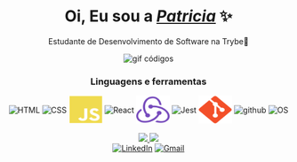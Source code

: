 <div align="center">
  <h1>Oi, Eu sou a <a href="https://www.linkedin.com/in/patricia-padilha/"><i>Patricia</i></a> ✨ </h1>
  <p>Estudante de Desenvolvimento de Software na <a herf="https://www.betrybe.com/">Trybe</a>💚</p>
  <img alt="gif códigos" src="https://media.giphy.com/media/xT9IgzoKnwFNmISR8I/giphy.gif"/>
</div>

<div align="center">
 <h3>Linguagens e ferramentas</h3>
  <img align="center" alt="HTML" height="50" width="60" src="https://cdn.jsdelivr.net/gh/devicons/devicon/icons/html5/html5-plain-wordmark.svg">
  <img align="center" alt="CSS" height="50" width="60" src="https://cdn.jsdelivr.net/gh/devicons/devicon/icons/css3/css3-plain-wordmark.svg">
  <img align="center" alt="Js" height="50" width="60" src="https://raw.githubusercontent.com/devicons/devicon/master/icons/javascript/javascript-plain.svg">
  <img align="center" alt="React" height="50" width="60" src="https://cdn.jsdelivr.net/gh/devicons/devicon/icons/react/react-original-wordmark.svg">
  <img align="center" alt="Redux" height="50" width="60" src="https://raw.githubusercontent.com/devicons/devicon/master/icons/redux/redux-original.svg">
  <img align="center" alt="Jest" height="50" width="60" src="https://cdn.jsdelivr.net/gh/devicons/devicon/icons/jest/jest-plain.svg">
  <img align="center" alt="git" height="50" width="60" src="https://raw.githubusercontent.com/devicons/devicon/master/icons/git/git-original.svg">
  <img align="center" alt="github" height="50" width="60" src="https://cdn.jsdelivr.net/gh/devicons/devicon/icons/github/github-original-wordmark.svg">
  <img align="center" alt="OS" height="50" width="60" src="https://cdn.jsdelivr.net/gh/devicons/devicon/icons/apple/apple-original.svg">
</div><br>

<div align="center">
  <a href="https://github.com/patriciapadilha/github-readme-stats">
     <img height="150em" src="https://github-readme-stats.vercel.app/api?username=patriciapadilha&include_all_commits=true&show_icons=true&theme=dracula&hide_border=false" />
  </a>
  <a href="https://github.com/patriciapadilha/convoychat">
     <img height="150em" src="https://github-readme-stats.vercel.app/api/top-langs/?username=patriciapadilha&layout=compact&theme=dracula" />
  </a>
</div>

<div align="center">
  <a target="_blank" href="https://www.linkedin.com/in/patricia-padilha/"><img alt="LinkedIn" src="https://img.shields.io/badge/LinkedIn-0077B5?style=for-the-badge&logo=linkedin&logoColor=white" /></a>
  <a target="_blank" href="mailto:patriciapadilhabio@gmail.com"><img alt="Gmail" src="https://img.shields.io/badge/Gmail-D14836?style=for-the-badge&logo=gmail&logoColor=white" /></a>
</div>
